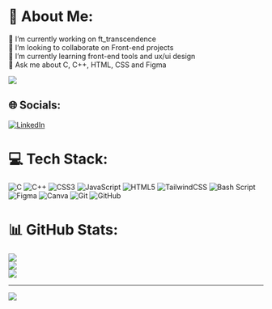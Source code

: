 # 💫 About Me:
🔭 I’m currently working on ft_transcendence<br>👯 I’m looking to collaborate on Front-end projects<br>🌱 I’m currently learning front-end tools and ux/ui design<br>💬 Ask me about C, C++, HTML, CSS and Figma

![](https://badge.mediaplus.ma/darkblue/fbazaz)
## 🌐 Socials:
[![LinkedIn](https://img.shields.io/badge/LinkedIn-%230077B5.svg?logo=linkedin&logoColor=white)](https://www.linkedin.com/in/fatima-zahrae-bazaz-6b9a60267/?lipi=urn%3Ali%3Apage%3Ad_flagship3_feed%3BM3xfOTADQNCNvn8CrxwdiQ%3D%3D) 

# 💻 Tech Stack:
![C](https://img.shields.io/badge/c-%2300599C.svg?style=for-the-badge&logo=c&logoColor=white) ![C++](https://img.shields.io/badge/c++-%2300599C.svg?style=for-the-badge&logo=c%2B%2B&logoColor=white) ![CSS3](https://img.shields.io/badge/css3-%231572B6.svg?style=for-the-badge&logo=css3&logoColor=white) ![JavaScript](https://img.shields.io/badge/javascript-%23323330.svg?style=for-the-badge&logo=javascript&logoColor=%23F7DF1E) ![HTML5](https://img.shields.io/badge/html5-%23E34F26.svg?style=for-the-badge&logo=html5&logoColor=white) ![TailwindCSS](https://img.shields.io/badge/tailwindcss-%2338B2AC.svg?style=for-the-badge&logo=tailwind-css&logoColor=white) ![Bash Script](https://img.shields.io/badge/bash_script-%23121011.svg?style=for-the-badge&logo=gnu-bash&logoColor=white) ![Figma](https://img.shields.io/badge/figma-%23F24E1E.svg?style=for-the-badge&logo=figma&logoColor=white) ![Canva](https://img.shields.io/badge/Canva-%2300C4CC.svg?style=for-the-badge&logo=Canva&logoColor=white) ![Git](https://img.shields.io/badge/git-%23F05033.svg?style=for-the-badge&logo=git&logoColor=white) ![GitHub](https://img.shields.io/badge/github-%23121011.svg?style=for-the-badge&logo=github&logoColor=white)
# 📊 GitHub Stats:
![](https://github-readme-stats.vercel.app/api?username=fateemaazaahraae&theme=dark&hide_border=false&include_all_commits=true&count_private=true)<br/>
![](https://github-readme-streak-stats.herokuapp.com/?user=fateemaazaahraae&theme=dark&hide_border=false)<br/>
![](https://github-readme-stats.vercel.app/api/top-langs/?username=fateemaazaahraae&theme=dark&hide_border=false&include_all_commits=true&count_private=true&layout=compact)

---
[![](https://visitcount.itsvg.in/api?id=fateemaazaahraae&icon=0&color=5)](https://visitcount.itsvg.in)

<!-- Proudly created with GPRM ( https://gprm.itsvg.in ) -->
